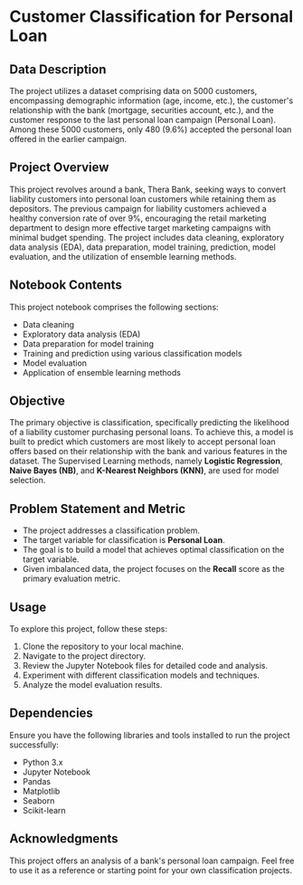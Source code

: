 # Customer Classification for Personal Loan


## Data Description
The project utilizes a dataset comprising data on 5000 customers, encompassing demographic information (age, income, etc.), the customer's relationship with the bank (mortgage, securities account, etc.), and the customer response to the last personal loan campaign (Personal Loan). Among these 5000 customers, only 480 (9.6%) accepted the personal loan offered in the earlier campaign.

## Project Overview
This project revolves around a bank, Thera Bank, seeking ways to convert liability customers into personal loan customers while retaining them as depositors. The previous campaign for liability customers achieved a healthy conversion rate of over 9%, encouraging the retail marketing department to design more effective target marketing campaigns with minimal budget spending. The project includes data cleaning, exploratory data analysis (EDA), data preparation, model training, prediction, model evaluation, and the utilization of ensemble learning methods.

## Notebook Contents
This project notebook comprises the following sections:
- Data cleaning
- Exploratory data analysis (EDA)
- Data preparation for model training
- Training and prediction using various classification models
- Model evaluation
- Application of ensemble learning methods

## Objective
The primary objective is classification, specifically predicting the likelihood of a liability customer purchasing personal loans. To achieve this, a model is built to predict which customers are most likely to accept personal loan offers based on their relationship with the bank and various features in the dataset. The Supervised Learning methods, namely **Logistic Regression**, **Naive Bayes (NB)**, and **K-Nearest Neighbors (KNN)**, are used for model selection.

## Problem Statement and Metric
- The project addresses a classification problem.
- The target variable for classification is **Personal Loan**.
- The goal is to build a model that achieves optimal classification on the target variable.
- Given imbalanced data, the project focuses on the **Recall** score as the primary evaluation metric.

## Usage
To explore this project, follow these steps:
1. Clone the repository to your local machine.
2. Navigate to the project directory.
3. Review the Jupyter Notebook files for detailed code and analysis.
4. Experiment with different classification models and techniques.
5. Analyze the model evaluation results.

## Dependencies
Ensure you have the following libraries and tools installed to run the project successfully:
- Python 3.x
- Jupyter Notebook
- Pandas
- Matplotlib
- Seaborn
- Scikit-learn

## Acknowledgments
This project offers an analysis of a bank's personal loan campaign. Feel free to use it as a reference or starting point for your own classification projects.

